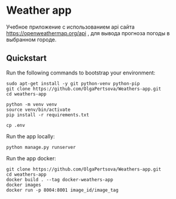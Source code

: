 # Weather app

Учебное приложение с использованием api сайта https://openweathermap.org/api , для вывода прогноза погоды в выбранном городе. 

## Quickstart

Run the following commands to bootstrap your environment:

    sudo apt-get install -y git python-venv python-pip
    git clone https://github.com/OlgaPertsova/Weathers-app.git
    cd weathers-app

    python -m venv venv
    source venv/bin/activate
    pip install -r requirements.txt

    cp .env

Run the app locally:
    
    python manage.py runserver

Run the app docker:

    git clone https://github.com/OlgaPertsova/Weathers-app.git
    cd weathers-app
    docker build . --tag docker-weathers-app
    docker images
    docker run -p 8004:8001 image_id/image_tag
